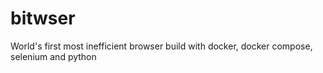 # bitwser
World's first most inefficient browser build with docker, docker compose, selenium and python
